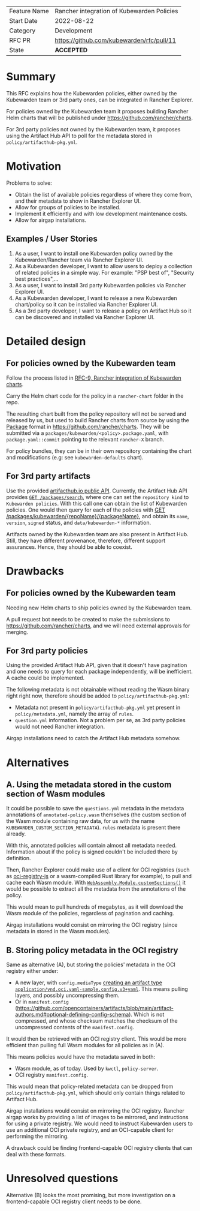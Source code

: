 |              |                                  |
| :----------- | :------------------------------- |
| Feature Name | Rancher integration of Kubewarden Policies  |
| Start Date   | 2022-08-22                       |
| Category     | Development                      |
| RFC PR       | https://github.com/kubewarden/rfc/pull/11  |
| State        | **ACCEPTED**                     |


# Summary
[summary]: #summary

This RFC explains how the Kubewarden policies, either owned by the Kubewarden
team or 3rd party ones, can be integrated in Rancher Explorer.

For policies owned by the Kubewarden team it proposes building Rancher Helm charts
that will be published under https://github.com/rancher/charts.

For 3rd party policies not owned by the Kubewarden team,
it proposes using the Artifact Hub API to poll for the metadata stored in
`policy/artifacthub-pkg.yml`.


# Motivation
[motivation]: #motivation

Problems to solve:

- Obtain the list of available policies regardless of where they come from, and
  their metadata to show in Rancher Explorer UI.
- Allow for groups of policies to be installed.
- Implement it efficiently and with low development maintenance costs.
- Allow for airgap installations.

## Examples / User Stories
[examples]: #examples

1. As a user, I want to install one Kubewarden policy owned by the
   Kubewarden/Rancher team via Rancher Explorer UI.
2. As a Kubewarden developer, I want to allow users to deploy a collection of related policies
   in a simple way. For example: "PSP best of", "Security best practices",...
3. As a user, I want to install 3rd party Kubewarden policies via Rancher
   Explorer UI.
4. As a Kubewarden developer, I want to release a new Kubewarden chart/policy so
   it can be installed via Rancher Explorer UI.
5. As a 3rd party developer, I want to release a policy on Artifact Hub so it can
   be discovered and installed via Rancher Explorer UI.

# Detailed design
[design]: #detailed-design

## For policies owned by the Kubewarden team

Follow the process listed in [RFC-9, Rancher integration of Kubewarden
charts](./0009-rancher-integration-charts.md).

Carry the Helm chart code for the policy in a `rancher-chart` folder in the repo.

The resulting chart built from the policy repository will not be served and
released by us, but used to build Rancher charts from source by using the
[Package](https://github.com/rancher/charts/blob/dev-v2.6/docs/packages.md)
format in https://github.com/rancher/charts.
They will be submitted via a `packages/kubewarden/<policy>.package.yaml`, with
`package.yaml::commit` pointing to the relevant `rancher-X` branch.

For policy bundles, they can be in their own repository containing the chart
and modifications (e.g: see `kubewarden-defaults` chart).

## For 3rd party artifacts

Use the provided [artifacthub.io public API](https://artifacthub.io/docs/api/).
Currently, the Artifact Hub API provides [`GET
/packages/search`](https://artifacthub.io/docs/api/#/Packages/searchPackages),
where one can set the `repository kind` to `Kubewarden policies`. With this call
one can obtain the list of Kubewarden policies. One would then query for each of
the policies with [GET
/packages/kubewarden/{repoName}/{packageName}](https://artifacthub.io/docs/api/#/Packages/getKubewardenPoliciesDetails),
and obtain its `name`, `version`, `signed` status, and `data/kubewarden-*`
information.

Artifacts owned by the Kubewarden team are also present in Artifact Hub. Still,
they have different provenance, therefore, different support assurances. Hence,
they should be able to coexist.

# Drawbacks
[drawbacks]: #drawbacks

## For policies owned by the Kubewarden team

Needing new Helm charts to ship policies owned by the Kubewarden team.

A pull request bot needs to be created to make the submissions to
https://github.com/rancher/charts, and we will need external approvals for
merging.

## For 3rd party policies

Using the provided Artifact Hub API, given that it doesn't have pagination and
one needs to query for each package independently, will be inefficient. A cache
could be implemented.

The following metadata is not obtainable without reading the Wasm binary right
right now, therefore should be added to `policy/artifacthub-pkg.yml`:
- Metadata not present in `policy/artifacthub-pkg.yml` yet present in
  `policy/metadata.yml`, namely the array of `rules`.
- `question.yml` information. Not a problem per se, as 3rd party policies would
  not need Rancher integration.

Airgap installations need to catch the Artifact Hub metadata somehow.

# Alternatives
[alternatives]: #alternatives

## A. Using the metadata stored in the custom section of Wasm modules

It could be possible to save the `questions.yml` metadata in the metadata
annotations of `annotated-policy.wasm` themselves (the custom section of the
Wasm module containing raw data, for us with the name
`KUBEWARDEN_CUSTOM_SECTION_METADATA`). `rules` metadata is present there
already.

With this, annotated policies will contain almost all metadata needed.
Information about if the policy is signed couldn't be included there by
definition.

Then, Rancher Explorer could make use of a client for OCI registries
(such as [oci-registry-js](https://www.npmjs.com/package/oci-registry-js) or a
wasm-compiled Rust library for example), to pull and cache each Wasm module.
With [`WebAssembly.Module.customSections()`](https://developer.mozilla.org/en-US/docs/Web/JavaScript/Reference/Global_Objects/WebAssembly/Module/customSections)
it would be possible to extract all the metadata from the annotations of the
policy.

This would mean to pull hundreds of megabytes, as it will download the Wasm
module of the policies, regardless of pagination and caching.

Airgap installations would consist on mirroring the OCI registry (since metadata
in stored in the Wasm modules).

## B. Storing policy metadata in the OCI registry

Same as alternative (A), but storing the policies' metadata in the OCI registry
either under:
- A new layer, with `config.mediaType` [creating an artifact type
`application/vnd.oci.yaml-sample.config.v3+yaml`](https://github.com/opencontainers/artifacts/blob/main/artifact-authors.md#defining-a-unique-artifact-type).
  This means pulling layers, and possibly uncompressing them.
- Or in `manifest.config`
  (https://github.com/opencontainers/artifacts/blob/main/artifact-authors.md#optional-defining-config-schema).
  Which is not compressed, and whose checksum matches the checksum of the
  uncompressed contents of the `manifest.config`.

It would then be retrieved with an OCI registry client. This would be more
efficient than pulling full Wasm modules for all policies as in (A).

This means policies would have the metadata saved in both:
- Wasm module, as of today. Used by `kwctl`, `policy-server`.
- OCI registry `manifest.config`.

This would mean that policy-related metadata can be dropped from
`policy/artifacthub-pkg.yml`, which should only contain things related to
Artifact Hub.

Airgap installations would consist on mirroring the OCI registry.
Rancher airgap works by providing a list of images to be mirrored, and
instructions for using a private registry. We would need to instruct Kubewarden
users to use an additional OCI private registry, and an OCI-capable client for
performing the mirroring.

A drawback could be finding frontend-capable OCI registry clients that can deal
with these formats.


# Unresolved questions
[unresolved]: #unresolved-questions

Alternative (B) looks the most promising, but more investigation on a
frontend-capable OCI registry client needs to be done.
